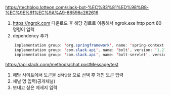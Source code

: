 https://techblog.lotteon.com/slack-bot-%EC%83%81%ED%98%B8-%EC%9E%91%EC%9A%A9-66596c262616
1. https://ngrok.com 다운로드 후 해당 경로로 이동해서 ngrok.exe http port 80 명령어 입력
2. dependency 추가
``` java
    implementation group: 'org.springframework', name: 'spring-context', version: '5.3.23'
    implementation group: 'com.slack.api', name: 'bolt', version: '1.27.2'
    implementation group: 'com.slack.api', name: 'bolt-servlet', version: '1.27.2'
```

https://api.slack.com/methods/chat.postMessage/test
1. 해당 사이트에서 토큰을 `선택안함` 으로 선택 후 개인 토큰 입력
2. 채널 명 입력(공개채널)
3. 보내고 싶은 메세지 입력
